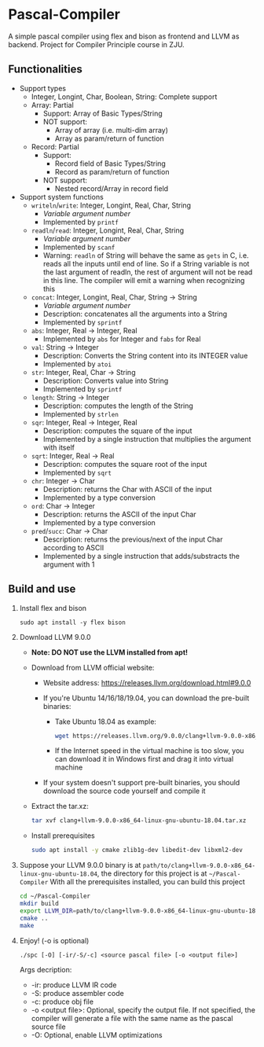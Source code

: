 # Pascal-Compiler
A simple pascal compiler using flex and bison as frontend and LLVM as backend. Project for Compiler Principle course in ZJU.

## Functionalities

- Support types
  - Integer, Longint, Char, Boolean, String: Complete support
  - Array: Partial
    - Support: Array of Basic Types/String
    - NOT support:
      - Array of array (i.e. multi-dim array)
      - Array as param/return of function
  - Record: Partial
    - Support:
      - Record field of Basic Types/String
      - Record as param/return of function
    - NOT support:
      - Nested record/Array in record field
- Support system functions
  - `writeln`/`write`: Integer, Longint, Real, Char, String
    - *Variable argument number*
    - Implemented by `printf`
  - `readln`/`read`: Integer, Longint, Real, Char, String
    - *Variable argument number*
    - Implemented by `scanf`
    - Warning: `readln` of String will behave the same as `gets` in C, i.e. reads all the inputs until end of line. So if a String variable is not the last argument of readln, the rest of argument will not be read in this line. The compiler will emit a warning when recognizing this
  - `concat`: Integer, Longint, Real, Char, String -> String
    - *Variable argument number*
    - Description: concatenates all the arguments into a String
    - Implemented by `sprintf`
  - `abs`: Integer, Real -> Integer, Real
    - Implemented by `abs` for Integer and `fabs` for Real
  - `val`: String -> Integer
    - Description: Converts the String content into its INTEGER value
    - Implemented by `atoi`
  - `str`: Integer, Real, Char -> String
    - Description: Converts value into String
    - Implemented by `sprintf`
  - `length`: String -> Integer
    - Description: computes the length of the String
    - Implemented by `strlen`
  - `sqr`: Integer, Real -> Integer, Real
    - Description: computes the square of the input
    - Implemented by a single instruction that multiplies the argument with itself
  - `sqrt`: Integer, Real -> Real
    - Description: computes the square root of the input
    - Implemented by `sqrt`
  - `chr`: Integer -> Char
    - Description: returns the Char with ASCII of the input
    - Implemented by a type conversion
  - `ord`: Char -> Integer
    - Description: returns the ASCII of the input Char
    - Implemented by a type conversion
  - `pred`/`succ`: Char -> Char
    - Description: returns the previous/next of the input Char according to ASCII
    - Implemented by a single instruction that adds/substracts the argument with 1

## Build and use

1. Install flex and bison

   ```shell
   sudo apt install -y flex bison
   ```

2. Download LLVM 9.0.0

   - **Note: DO NOT use the LLVM installed from apt!**

   - Download from LLVM official website:

     - Website address: https://releases.llvm.org/download.html#9.0.0

     - If you're Ubuntu 14/16/18/19.04, you can download the pre-built binaries:

       - Take Ubuntu 18.04 as example:

         ```sh
         wget https://releases.llvm.org/9.0.0/clang+llvm-9.0.0-x86_64-linux-gnu-ubuntu-18.04.tar.xz
         ```

       - If the Internet speed in the virtual machine is too slow, you can download it in Windows first and drag it into virtual machine

     - If your system doesn't support pre-built binaries, you should download the source code yourself and compile it

   - Extract the tar.xz:

     ```sh
     tar xvf clang+llvm-9.0.0-x86_64-linux-gnu-ubuntu-18.04.tar.xz
     ```

   - Install prerequisites

     ```sh
     sudo apt install -y cmake zlib1g-dev libedit-dev libxml2-dev
     ```

3. Suppose your LLVM 9.0.0 binary is at `path/to/clang+llvm-9.0.0-x86_64-linux-gnu-ubuntu-18.04`, the directory for this project is at `~/Pascal-Compiler`
   With all the prerequisites installed, you can build this project

   ```sh
   cd ~/Pascal-Compiler
   mkdir build
   export LLVM_DIR=path/to/clang+llvm-9.0.0-x86_64-linux-gnu-ubuntu-18.04/lib/cmake/llvm
   cmake ..
   make
   ```

4. Enjoy! (-o is optional)

   ```
   ./spc [-O] [-ir/-S/-c] <source pascal file> [-o <output file>]
   ```

   Args decription:

   - -ir: produce LLVM IR code
   - -S: produce assembler code
   - -c: produce obj file
   - -o \<output file\>: Optional, specify the output file. If not specified, the compiler will generate a file with the same name as the pascal source file
   - -O: Optional, enable LLVM optimizations

